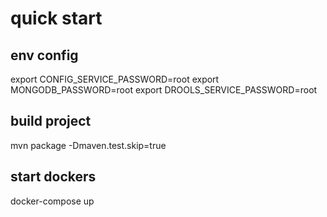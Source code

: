 # quick start

## env config

export CONFIG_SERVICE_PASSWORD=root
export MONGODB_PASSWORD=root
export DROOLS_SERVICE_PASSWORD=root

## build project
mvn package -Dmaven.test.skip=true

## start dockers
docker-compose up